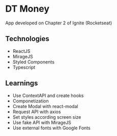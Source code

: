 # DT Money

<p>App developed on Chapter 2 of Ignite (Rocketseat)</p>

## Technologies

- ReactJS
- MirageJS
- Styled Components
- Typescript

## Learnings

- Use ContextAPI and create hooks
- Componetization
- Create Modal with react-modal
- Request API with axios
- Set styles according screen size
- Use fake API with MirageJS
- Use external fonts with Google Fonts
